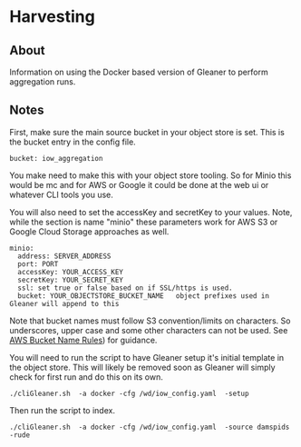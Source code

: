# Harvesting 

## About

Information on using the Docker based version of Gleaner to perform
aggregation runs.  


## Notes

First, make sure the main source bucket in your object store is set.  This is the 
bucket entry in the config file. 

```
bucket: iow_aggregation
```

You make need to make this with your object store tooling.  So for Minio this would
be mc and for AWS or Google it could be done at the web ui or whatever CLI tools you use.  

You will also need to set the accessKey and secretKey to your values.  Note, while the 
section is name "minio" these parameters work for AWS S3 or Google Cloud Storage approaches
as well.  

```
minio:
  address: SERVER_ADDRESS
  port: PORT
  accessKey: YOUR_ACCESS_KEY
  secretKey: YOUR_SECRET_KEY
  ssl: set true or false based on if SSL/https is used.
  bucket: YOUR_OBJECTSTORE_BUCKET_NAME   object prefixes used in Gleaner will append to this
```

Note that bucket names must follow S3 convention/limits on characters.  So underscores, upper case 
and some other characters can not be used.  See [AWS Bucket Name Rules](https://docs.aws.amazon.com/AmazonS3/latest/userguide/bucketnamingrules.html)) 
for guidance.   

You will need to run the script to have Gleaner setup it's initial template in the object store.
This will likely be removed soon as Gleaner will simply check for first run and do this on its own. 

```
./cliGleaner.sh  -a docker -cfg /wd/iow_config.yaml  -setup
```

Then run the script to index.  

```
./cliGleaner.sh  -a docker -cfg /wd/iow_config.yaml  -source damspids -rude


```